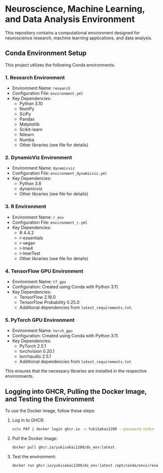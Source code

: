 # Neuroscience, Machine Learning, and Data Analysis Environment

This repository contains a computational environment designed for neuroscience research, machine learning applications, and data analysis.

## Conda Environment Setup

This project utilizes the following Conda environments.

### 1. Research Environment

- Environment Name: `research`
- Configuration File: `environment.yml`
- Key Dependencies:
  - Python 3.10
  - NumPy
  - SciPy
  - Pandas
  - Matplotlib
  - Scikit-learn
  - Nilearn
  - Numba
  - Other libraries (see file for details)

### 2. DynamicViz Environment

- Environment Name: `dynamicviz`
- Configuration File: `environment_dynamicviz.yml`
- Key Dependencies:
  - Python 3.8
  - dynamicviz
  - Other libraries (see file for details)

### 3. R Environment

- Environment Name: `r_env`
- Configuration File: `environment_r.yml`
- Key Dependencies:
  - R 4.4.2
  - r-essentials
  - r-vegan
  - r-lme4
  - r-lmerTest
  - Other libraries (see file for details)

### 4. TensorFlow GPU Environment

- Environment Name: `tf_gpu`
- Configuration: Created using Conda with Python 3.11.
- Key Dependencies:
  - TensorFlow 2.18.0
  - TensorFlow Probability 0.25.0
  - Additional dependencies from `latest_requirements.txt`.

### 5. PyTorch GPU Environment

- Environment Name: `torch_gpu`
- Configuration: Created using Conda with Python 3.11.
- Key Dependencies:
  - PyTorch 2.5.1
  - torchvision 0.20.1
  - torchaudio 2.5.1
  - Additional dependencies from `latest_requirements.txt`

This ensures that the necessary libraries are installed in the respective environments.

## Logging into GHCR, Pulling the Docker Image, and Testing the Environment

To use the Docker image, follow these steps:

1. Log in to GHCR:

   ```bash
   echo PAT | docker login ghcr.io -u YukiSakai1209 --password-stdin
   ```

2. Pull the Docker image:

   ```bash
   docker pull ghcr.io/yukisakai1209/ds_env:latest
   ```

3. Test the environment:

   ```bash
   docker run ghcr.io/yukisakai1209/ds_env:latest /opt/conda/envs/research/bin/python -c "import numpy; print('NumPy version:', numpy.__version__)"
   ```
